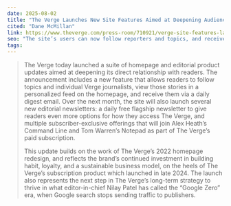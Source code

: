 ```yaml
---
date: 2025-08-02
title: "The Verge Launches New Site Features Aimed at Deepening Audience Engagement and Announces New Editorial Newsletters | The Verge"
cited: "Dane McMillan"
link: https://www.theverge.com/press-room/710921/verge-site-features-launch-newsletters
seo: "The site’s users can now follow reporters and topics, and receive a personalized daily email digest."
tags: 
---
```


> The Verge today launched a suite of homepage and editorial product updates aimed at deepening its direct relationship with readers. The announcement includes a new feature that allows readers to follow topics and individual Verge journalists, view those stories in a personalized feed on the homepage, and receive them via a daily digest email. Over the next month, the site will also launch several new editorial newsletters: a daily free flagship newsletter to give readers even more options for how they access The Verge, and multiple subscriber-exclusive offerings that will join Alex Heath’s Command Line and Tom Warren’s Notepad as part of The Verge’s paid subscription.
> 
> This update builds on the work of The Verge’s 2022 homepage redesign, and reflects the brand’s continued investment in building habit, loyalty, and a sustainable business model, on the heels of The Verge’s subscription product which launched in late 2024. The launch also represents the next step in The Verge’s long-term strategy to thrive in what editor-in-chief Nilay Patel has called the “Google Zero” era, when Google search stops sending traffic to publishers.
